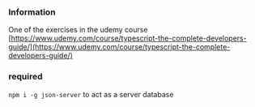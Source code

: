 ### Information

One of the exercises in the udemy course [https://www.udemy.com/course/typescript-the-complete-developers-guide/](https://www.udemy.com/course/typescript-the-complete-developers-guide/)

### required

`npm i -g json-server` to act as a server database
